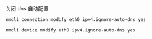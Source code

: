 关闭 dns 自动配置

```bash
nmcli connection modify eth0 ipv4.ignore-auto-dns yes

nmcli device modify eth0 ipv4.ignore-auto-dns yes
```
